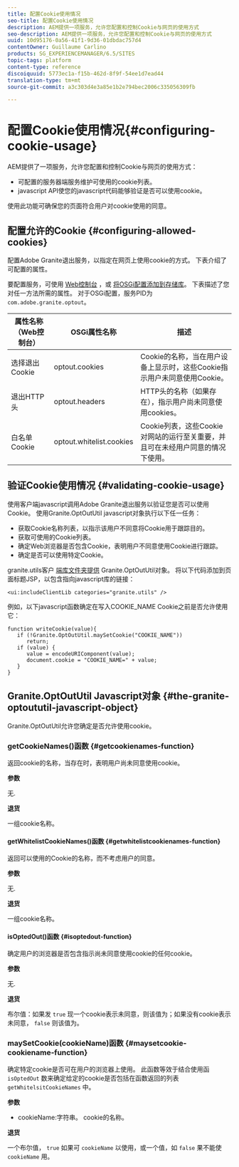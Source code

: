 ```yaml
---
title: 配置Cookie使用情况
seo-title: 配置Cookie使用情况
description: AEM提供一项服务，允许您配置和控制Cookie与网页的使用方式
seo-description: AEM提供一项服务，允许您配置和控制Cookie与网页的使用方式
uuid: 10d95176-0a56-41f1-9d36-01dbdac757d4
contentOwner: Guillaume Carlino
products: SG_EXPERIENCEMANAGER/6.5/SITES
topic-tags: platform
content-type: reference
discoiquuid: 5773ec1a-f15b-462d-8f9f-54ee1d7ead44
translation-type: tm+mt
source-git-commit: a3c303d4e3a85e1b2e794bec2006c335056309fb

---
```



# 配置Cookie使用情况{#configuring-cookie-usage}

AEM提供了一项服务，允许您配置和控制Cookie与网页的使用方式：

* 可配置的服务器端服务维护可使用的cookie列表。
* javascript API使您的javascript代码能够验证是否可以使用cookie。

使用此功能可确保您的页面符合用户对cookie使用的同意。

## 配置允许的Cookie {#configuring-allowed-cookies}

配置Adobe Granite退出服务，以指定在网页上使用cookie的方式。 下表介绍了可配置的属性。

要配置服务，可使用 [Web控制台](/help/sites-deploying/configuring-osgi.md#osgi-configuration-with-the-web-console) ，或 [将OSGi配置添加到存储库](/help/sites-deploying/configuring-osgi.md#adding-a-new-configuration-to-the-repository)。 下表描述了您对任一方法所需的属性。 对于OSGi配置，服务PID为 `com.adobe.granite.optout`。

| 属性名称（Web控制台） | OSGi属性名称 | 描述 |
|---|---|---|
| 选择退出Cookie | optout.cookies | Cookie的名称，当在用户设备上显示时，这些Cookie指示用户未同意使用Cookie。 |
| 退出HTTP头 | optout.headers | HTTP头的名称（如果存在），指示用户尚未同意使用cookies。 |
| 白名单Cookie | optout.whitelist.cookies | Cookie列表，这些Cookie对网站的运行至关重要，并且可在未经用户同意的情况下使用。 |

## 验证Cookie使用情况 {#validating-cookie-usage}

使用客户端javascript调用Adobe Granite退出服务以验证您是否可以使用Cookie。 使用Granite.OptOutUtil javascript对象执行以下任一任务：

* 获取Cookie名称列表，以指示该用户不同意将Cookie用于跟踪目的。
* 获取可使用的Cookie列表。
* 确定Web浏览器是否包含Cookie，表明用户不同意使用Cookie进行跟踪。
* 确定是否可以使用特定Cookie。

granite.utils客户 [端库文件夹提供](/help/sites-developing/clientlibs.md#referencing-client-side-libraries) Granite.OptOutUtil对象。 将以下代码添加到页面标题JSP，以包含指向javascript库的链接：

`<ui:includeClientLib categories="granite.utils" />`

例如，以下javascript函数确定在写入COOKIE_NAME Cookie之前是否允许使用它：

```
function writeCookie(value){
   if (!Granite.OptOutUtil.maySetCookie("COOKIE_NAME"))
      return;
   if (value) {
      value = encodeURIComponent(value);
      document.cookie = "COOKIE_NAME=" + value;
   }
}
```

## Granite.OptOutUtil Javascript对象 {#the-granite-optoututil-javascript-object}

Granite.OptOutUtil允许您确定是否允许使用cookie。

### getCookieNames()函数 {#getcookienames-function}

返回cookie的名称，当存在时，表明用户尚未同意使用cookie。

**参数**

无.

**退货**

一组cookie名称。

#### getWhitelistCookieNames()函数 {#getwhitelistcookienames-function}

返回可以使用的Cookie的名称，而不考虑用户的同意。

**参数**

无.

**退货**

一组cookie名称。

#### isOptedOut()函数 {#isoptedout-function}

确定用户的浏览器是否包含指示尚未同意使用cookie的任何cookie。

**参数**

无.

**退货**

布尔值：如果发 `true` 现一个cookie表示未同意，则该值为；如果没有cookie表示未同意， `false` 则该值为。

### maySetCookie(cookieName)函数 {#maysetcookie-cookiename-function}

确定特定cookie是否可在用户的浏览器上使用。 此函数等效于结合使用函 `isOptedOut` 数来确定给定的cookie是否包括在函数返回的列表 `getWhitelsitCookieNames` 中。

**参数**

* cookieName:字符串。 cookie的名称。

**退货**

一个布尔值， `true` 如果可 `cookieName` 以使用，或一个值，如 `false` 果不能使 `cookieName` 用。
